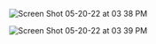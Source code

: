 ![Screen Shot 05-20-22 at 03 38 PM](https://user-images.githubusercontent.com/46776355/169552527-50f64b80-9cde-412b-833a-1c02fa474e52.PNG)

![Screen Shot 05-20-22 at 03 39 PM](https://user-images.githubusercontent.com/46776355/169552559-76dcda32-6b4f-402d-9dbc-7c0fa17fcd50.PNG)
